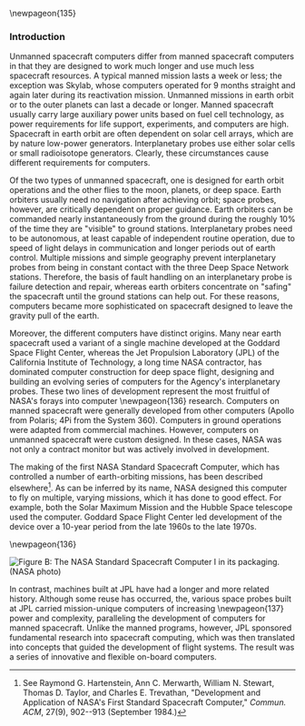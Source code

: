 \newpageon{135}

### Introduction

Unmanned spacecraft computers differ from manned spacecraft
computers in that they are designed to work much longer and use much
less spacecraft resources. A typical manned mission lasts a week or
less; the exception was Skylab, whose computers operated for 9 months
straight and again later during its reactivation mission. Unmanned
missions in earth orbit or to the outer planets can last a decade or
longer. Manned spacecraft usually carry large auxiliary power units
based on fuel cell technology, as power requirements for life support,
experiments, and computers are high. Spacecraft in earth orbit are often
dependent on solar cell arrays, which are by nature low-power
generators. Interplanetary probes use either solar cells or small
radioisotope generators. Clearly, these circumstances cause different
requirements for computers.

Of the two types of unmanned spacecraft, one is designed for earth orbit
operations and the other flies to the moon, planets, or deep space.
Earth orbiters usually need no navigation after achieving orbit; space
probes, however, are critically dependent on proper guidance. Earth
orbiters can be commanded nearly instantaneously from the ground during
the roughly 10% of the time they are "visible" to ground stations.
Interplanetary probes need to be autonomous, at least capable of
independent routine operation, due to speed of light delays in
communication and longer periods out of earth control. Multiple missions
and simple geography prevent interplanetary probes from being in
constant contact with the three Deep Space Network stations. Therefore,
the basis of fault handling on an interplanetary probe is failure
detection and repair, whereas earth orbiters concentrate on "safing" the
spacecraft until the ground stations can help out. For these reasons,
computers became more sophisticated on spacecraft designed to leave the
gravity pull of the earth.

Moreover, the different computers have distinct origins. Many near earth
spacecraft used a variant of a single machine developed at the Goddard
Space Flight Center, whereas the Jet Propulsion Laboratory (JPL) of the
California Institute of Technology, a long time NASA contractor, has
dominated computer construction for deep space flight, designing and
building an evolving series of computers for the Agency's interplanetary
probes. These two lines of development represent the most fruitful of
NASA's forays into computer \newpageon{136} research. Computers on manned
spacecraft were generally developed from other computers (Apollo from
Polaris; 4Pi from the System 360). Computers in ground operations were
adapted from commercial machines. However, computers on unmanned
spacecraft were custom designed. In these cases, NASA was not only a
contract monitor but was actively involved in development.

The making of the first NASA Standard Spacecraft Computer, which has
controlled a number of earth-orbiting missions, has been described
elsewhere[^2-intro.a]. As can be inferred by its name,
NASA designed this computer to fly on multiple, varying missions, which
it has done to good effect. For example, both the Solar Maximum Mission
and the Hubble Space telescope used the computer. Goddard Space Flight
Center led development of the device over a 10-year period from the late
1960s to the late 1970s.

\newpageon{136}

![Figure B: The NASA Standard Spacecraft Computer I in its packaging.
(NASA photo)](images/p136.jpg)

In contrast, machines built at JPL have had a longer and more related
history. Although some reuse has occurred, the, various space probes
built at JPL carried mission-unique computers of increasing \newpageon{137}
power and complexity, paralleling the development of computers for
manned spacecraft. Unlike the manned programs, however, JPL sponsored
fundamental research into spacecraft computing, which was then
translated into concepts that guided the development of flight systems.
The result was a series of innovative and flexible on-board computers.

[^2-intro.a]:See Raymond G. Hartenstein, Ann C.
Merwarth, William N. Stewart, Thomas D. Taylor, and Charles E.
Trevathan, "Development and Application of NASA's First Standard
Spacecraft Computer," *Commun. ACM*, 27(9), 902--913 (September 1984.)

